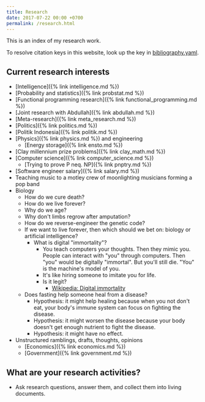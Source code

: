 ```yaml
---
title: Research
date: 2017-07-22 00:00 +0700
permalink: /research.html
---
```


This is an index of my research work.

To resolve citation keys in this website, look up the key in [bibliography.yaml](https://github.com/edom/edom.github.io/blob/master/bibliography.yaml).

## Current research interests

- [Intelligence]({% link intelligence.md %})
- [Probability and statistics]({% link probstat.md %})
- [Functional programming research]({% link functional_programming.md %})
- [Joint research with Abdullah]({% link abdullah.md %})
- [Meta-research]({% link meta_research.md %})
- [Politics]({% link politics.md %})
- [Politik Indonesia]({% link politik.md %})
- [Physics]({% link physics.md %}) and engineering
    - [Energy storage]({% link ensto.md %})
- [Clay millennium prize problems]({% link clay_math.md %})
- [Computer science]({% link computer_science.md %})
    - [Trying to prove P neq. NP]({% link pnptry.md %})
- [Software engineer salary]({% link salary.md %})
- Teaching music to a motley crew of moonlighting musicians forming a pop band
- Biology
    - How do we cure death?
    - How do we live forever?
    - Why do we age?
    - Why don't limbs regrow after amputation?
    - How do we reverse-engineer the genetic code?
    - If we want to live forever, then which should we bet on: biology or artificial intelligence?
        - What is digital "immortality"?
            - You teach computers your thoughts.
            Then they mimic you.
            People can interact with "you" through computers.
            Then "you" would be digitally "immortal".
            But you'll still die.
            "You" is the machine's model of you.
            - It's like hiring someone to imitate you for life.
            - Is it legit?
                - [Wikipedia: Digital immortality](https://en.wikipedia.org/wiki/Digital_immortality)
    - Does fasting help someone heal from a disease?
        - Hypothesis: it might help healing because when you not don't eat, your body's immune system can focus on fighting the disease.
        - Hypothesis: it might worsen the disease because your body doesn't get enough nutrient to fight the disease.
        - Hypothesis: it might have no effect.
- Unstructured ramblings, drafts, thoughts, opinions
    - [Economics]({% link economics.md %})
    - [Government]({% link government.md %})

## What are your research activities?

- Ask research questions, answer them, and collect them into living documents.
